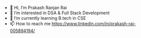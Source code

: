 - 👋 Hi, I’m Prakash Ranjan Rai
- 👀 I’m interested in DSA & Full Stack Development
- 🌱 I’m currently learning B.tech in CSE
- 📫 How to reach me https://www.linkedin.com/in/prakash-rai-005894194/

<!---
prakash912/prakash912 is a ✨ special ✨ repository because its `README.md` (this file) appears on your GitHub profile.
You can click the Preview link to take a look at your changes.
--->
